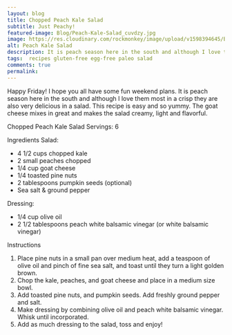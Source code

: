 ```yaml
---
layout: blog
title: Chopped Peach Kale Salad
subtitle: Just Peachy!
featured-image: Blog/Peach-Kale-Salad_cuvdzy.jpg
image: https://res.cloudinary.com/rockmonkey/image/upload/v1598394645/Blog/Peach-Kale-Salad_cuvdzy.jpg
alt: Peach Kale Salad
description: It is peach season here in the south and although I love them most in a crisp they are also very delicious in a salad. This recipe is easy and so yummy. The goat cheese mixes in great and makes the salad creamy, light and flavorful.
tags:  recipes gluten-free egg-free paleo salad
comments: true
permalink:
---
```

Happy Friday! I hope you all have some fun weekend plans. It is peach season here in the south and although I love them most in a crisp they are also very delicious in a salad. This recipe is easy and so yummy. The goat cheese mixes in great and makes the salad creamy, light and flavorful.

Chopped Peach Kale Salad
Servings: 6

Ingredients
Salad:
* 4 1/2 cups chopped kale
* 2 small peaches chopped
* 1/4 cup goat cheese
* 1/4 toasted pine nuts
* 2 tablespoons pumpkin seeds (optional)
* Sea salt & ground pepper

Dressing:
* 1/4 cup olive oil
* 2 1/2 tablespoons peach white balsamic vinegar (or white balsamic vinegar)

Instructions
1. Place pine nuts in a small pan over medium heat, add a teaspoon of olive oil and pinch of fine sea salt, and toast until they turn a light golden brown.
2. Chop the kale, peaches, and goat cheese and place in a medium size bowl.
3. Add toasted pine nuts, and pumpkin seeds. Add freshly ground pepper and salt.
4. Make dressing by combining olive oil and peach white balsamic vinegar. Whisk until
incorporated.
5. Add as much dressing to the salad, toss and enjoy!

